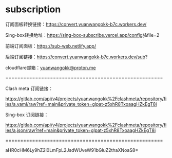 # subscription

订阅面板转换链接：https://convert.yuanwangokk-b7c.workers.dev/

Sing-box转换地址：https://sing-box-subscribe.vercel.app/config/<your worker domain>&file=2

前端订阅面板：https://sub-web.netlify.app/

后端订阅链接：https://convert.yuanwangokk-b7c.workers.dev/sub?

cloudflare邮箱：yuanwangokk@proton.me

=====================================================
                                                                                    
Clash meta 订阅链接：

https://gitlab.com/api/v4/projects/yuanwangokk%2Fclashmeta/repository/files/a.yaml/raw?ref=main&private_token=glpat-z5xhR8TxoaagHZkEgT8i

Sing-box 订阅链接：

https://gitlab.com/api/v4/projects/yuanwangokk%2Fclashmeta/repository/files/a.json/raw?ref=main&private_token=glpat-z5xhR8TxoaagHZkEgT8i

=====================================================

aHR0cHM6Ly9hZ2l0LmFpL2JsdWUveW91bGluZ2thaXNoaS8=
